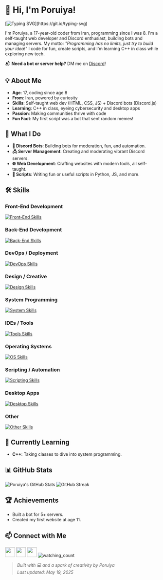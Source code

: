# 👋 Hi, I'm Poruiya!

[![Typing SVG](https://readme-typing-svg.demolab.com?font=Fira+Code&pause=1000&color=57CDF1&width=435&lines=17yo+Self-Taught+Developer;Discord+Bots+%26+Web+Dev;No+Limits,+Just+Build!)](https://git.io/typing-svg)

I'm Poruiya, a 17-year-old coder from Iran, programming since I was 8. I'm a self-taught web developer and Discord enthusiast, building bots and managing servers. My motto: *"Programming has no limits, just try to build your idea!"* I code for fun, create scripts, and I'm learning C++ in class while exploring new tech.

📬 **Need a bot or server help?** DM me on [Discord](https://discordapp.com/users/942361321456926721)!

## 💡 About Me

- **Age**: 17, coding since age 8
- **From**: Iran, powered by curiosity
- **Skills**: Self-taught web dev (HTML, CSS, JS) + Discord bots (Discord.js)
- **Learning**: C++ in class, eyeing cybersecurity and desktop apps
- **Passion**: Making communities thrive with code
- **Fun Fact**: My first script was a bot that sent random memes!

## 🚀 What I Do

- **🤖 Discord Bots**: Building bots for moderation, fun, and automation.
- **🖧 Server Management**: Creating and moderating vibrant Discord servers.
- **🌐 Web Development**: Crafting websites with modern tools, all self-taught.
- **📜 Scripts**: Writing fun or useful scripts in Python, JS, and more.

## 🛠️ Skills

### Front-End Development
[![Front-End Skills](https://skillicons.dev/icons?i=html,css,js,react,nextjs,bootstrap,sass,tailwind,styledcomponents,ts,webpack)](https://skillicons.dev)

### Back-End Development
[![Back-End Skills](https://skillicons.dev/icons?i=nodejs,php,laravel,py,dotnet,mongodb,mysql,discordjs)](https://skillicons.dev)

### DevOps / Deployment
[![DevOps Skills](https://skillicons.dev/icons?i=git,github,netlify,cloudflare,npm,yarn,sentry)](https://skillicons.dev)

### Design / Creative
[![Design Skills](https://skillicons.dev/icons?i=figma,blender,ps)](https://skillicons.dev)

### System Programming
[![System Skills](https://skillicons.dev/icons?i=c,cpp)](https://skillicons.dev)

### IDEs / Tools
[![Tools Skills](https://skillicons.dev/icons?i=vscode,visualstudio,idea)](https://skillicons.dev)

### Operating Systems
[![OS Skills](https://skillicons.dev/icons?i=linux,ubuntu,arch,kali,windows)](https://skillicons.dev)

### Scripting / Automation
[![Scripting Skills](https://skillicons.dev/icons?i=bash,powershell,regex)](https://skillicons.dev)

### Desktop Apps
[![Desktop Skills](https://skillicons.dev/icons?i=electron)](https://skillicons.dev)

### Other
[![Other Skills](https://skillicons.dev/icons?i=discord,gmail,instagram)](https://skillicons.dev)

## 🌱 Currently Learning

- **C++**: Taking classes to dive into system programming.

## 📊 GitHub Stats

![Poruiya's GitHub Stats](https://github-readme-stats.vercel.app/api?username=poruiya&count_private=true&show_icons=true&title_color=57cdf1&text_color=ffffff&icon_color=57cdf1&border_color=0d1117&bg_color=0d1117)
![GitHub Streak](https://streak-stats.demolab.com/?user=poruiya&background=0d1117&border=0d1117&stroke=57cdf1&ring=57cdf1&fire=57cdf1&currStreakNum=57cdf1&sideNums=57cdf1&currStreakLabel=57cdf1&sideLabels=57cdf1&dates=ffffff)

## 🏆 Achievements

- Built a bot for 5+ servers.
- Created my first website at age 11.

## 📫 Connect with Me

[<img src="https://raw.githubusercontent.com/danielcranney/readme-generator/main/public/icons/socials/discord.svg" width="32" height="32" />](https://discordapp.com/users/942361321456926721) [<img src="https://raw.githubusercontent.com/danielcranney/readme-generator/main/public/icons/socials/github-dark.svg" width="32" height="32" />](https://www.github.com/poruiya) [<img src="https://raw.githubusercontent.com/danielcranney/readme-generator/main/public/icons/socials/instagram.svg" width="32" height="32" />](https://www.instagram.com/poruiya._.deragon)
<img src="https://komarev.com/ghpvc/?username=poruiya&color=brightgreen" alt="watching_count" />
> *Built with 💻 and a spark of creativity by Poruiya*  
> *Last updated: May 19, 2025*
